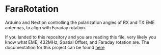 # FaraRotation
Arduino and Nextion controlling the polarization angles of RX and TX EME antennas, to align with Faraday rotation.

If you landed to this repository and you are reading this file, very likely you know what EME, 432MHz, Spatial Offset, and Faraday rotation are.
The documentation for this project can be found [here](https://github.com/I8NHJ/FaraRotation/wiki)
